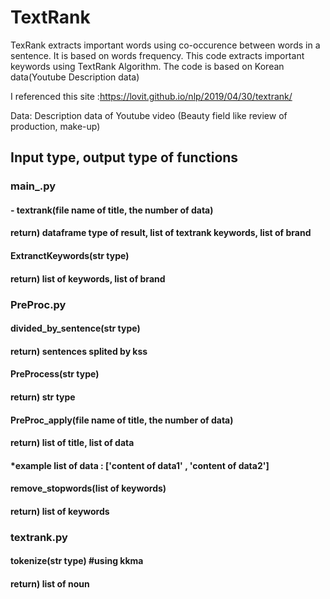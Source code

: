 # TextRank
TexRank extracts important words using co-occurence between words in a sentence. It is based on words frequency.
This code extracts important keywords using TextRank Algorithm. The code is based on Korean data(Youtube Description data)

I referenced this site :https://lovit.github.io/nlp/2019/04/30/textrank/

Data: Description data of Youtube video (Beauty field like review of production, make-up)

<h2>Input type, output type of functions </h2>

<h3>main_.py
<h4>- textrank(file name of title, the number of data)</h4>
<h4>return) dataframe type of result, list of textrank keywords, list of brand
  </h4>
<h4>ExtranctKeywords(str type)</h4>
<h4>return) list of keywords, list of brand



<h3>PreProc.py
<h4>divided_by_sentence(str type)</h4>
<h4>return) sentences splited by kss

<h4>PreProcess(str type)</h4>
<h4>return) str type
<h4>PreProc_apply(file name of title, the number of data)</h4>
<h4>return) list of title, list of data
<h4>*example list of data : ['content of data1' , 'content of data2']
<h4>remove_stopwords(list of keywords)</h4>
<h4>return) list of keywords

<h3>textrank.py
<h4>tokenize(str type) #using kkma</h4>
<h4>return) list of noun
